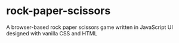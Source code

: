 # rock-paper-scissors
A browser-based rock paper scissors game written in JavaScript 
UI designed with vanilla CSS and HTML
